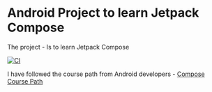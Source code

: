 # Android Project to learn Jetpack Compose

The project - Is to learn Jetpack Compose

[![CI](https://github.com/apvasanth03/Android-JetpackCompose-learning/workflows/CHECKS/badge.svg)](https://github.com/apvasanth03/Android-JetpackCompose-learning/actions)

I have followed the course path from Android developers - [Compose Course Path](https://developer.android.com/courses/pathways/compose)

